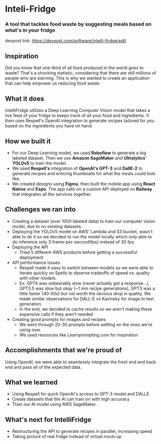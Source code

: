 # Inteli-Fridge
### A tool that tackles food waste by suggesting meals based on what's in your fridge
devpost link: https://devpost.com/software/intelli-fridge/edit 
## Inspiration
Did you know that one-third of all food produced in the world goes to waste? That's a shocking statistic, considering that there are still millions of people who are starving. This is why we wanted to create an application that can help empower us reducing food waste.

## What it does
IntelliFridge utilizes a Deep Learning Computer Vision model that takes a live feed of your fridge to keeps track of all your food and ingredients. It then uses Respell's OpenAI integration to generate recipes tailored for you based on the ingredients you have on hand.

## How we built it
- For our Deep Learning model, we used **Roboflow** to generate a big labeled dataset. Then we use **Amazon SageMaker** and **Ultralytics' YOLOv5** to train the model. 
-  We used **Respell's** integration of **OpenAI's GPT-3** and **DallE-2** to generate recipes and enticing thumbnails for what the meals could look like.
- We created designs using **Figma**, then built the mobile app using **React Native** and **Expo**. The app calls on a custom API deployed on **Railway** that integrates all the services together.

## Challenges we ran into
- Creating a dataset (over 1000 labeled data) to train our computer vision model, due to no existing datasets. 
- Deploying the YOLOv5 model on AWS' Lambda and S3 bucket, wasn't able to do it so we decided to run the model locally which only able to do inference only 3 frame-per-second(fps) instead of 30 fps.
- Deploying the API
  - Tried 5 different AWS products before getting a successful deployment
- API performance issues
  - Respell made it easy to switch between models so we were able to iterate quickly on Spells to observe tradeoffs of speed vs. quality with other models. 
  - Ex: GPT4 was unbearably slow (never actually got a response...), GPT3.5 was slow but okay (~1 min recipe generations), GPT3 was a little faster (40-50s) but not worth the obvious drop in quality. We made similar observations for DALL-E vs Kavinsky for image to text generation.
  - In the end, we decided to cache results so we aren't making these expensive calls if they aren't needed
- Creating good prompts for images and recipes
   - We went through 20-30 prompts before settling on the ones we're using now.
  - We used resources like Learnprompting.com for inspiration

## Accomplishments that we're proud of
Using OpenAI, we were able to seamlessly integrate the front end and back end and pass all of the expected data. 
## What we learned
- Using Respell for quick OpenAI's access to GPT-3 model and DALLE
- Create datasets that the AI can train on with high accuracy
- Train our AI model using AWS SageMaker.

## What's next for IntelliFridge
- Restructuring the API to generate recipes in parallel, increasing speed
- Taking picture of real fridge instead of virtual mock-up

